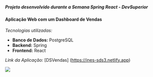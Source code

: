 ##### Projeto desenvolvido durante a Semana Spring React - DevSuperior

#### Aplicação Web com um Dashboard de Vendas

_Tecnologias utilizadas:_ 

* **Banco de Dados:** PostgreSQL
* **Backend:** Spring
* **Frontend:** React

_Link da Aplicação:_ [DSVendas] (https://ines-sds3.netlify.app)

<img src="./src/assets/img/DSVendas.png">